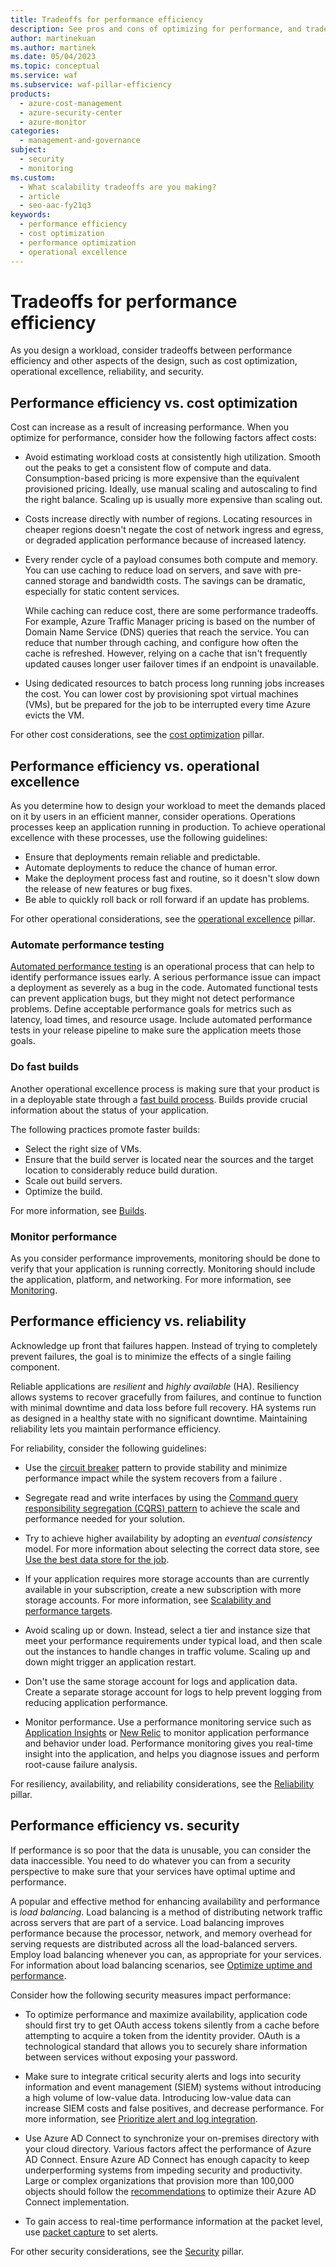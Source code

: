 ```yaml
---
title: Tradeoffs for performance efficiency
description: See pros and cons of optimizing for performance, and tradeoffs between performance and operational excellence, reliability, cost optimization, and security.
author: martinekuan
ms.author: martinek
ms.date: 05/04/2023
ms.topic: conceptual
ms.service: waf
ms.subservice: waf-pillar-efficiency
products:
  - azure-cost-management
  - azure-security-center
  - azure-monitor
categories:
  - management-and-governance
subject:
  - security
  - monitoring
ms.custom:
  - What scalability tradeoffs are you making?
  - article
  - seo-aac-fy21q3
keywords:
  - performance efficiency
  - cost optimization
  - performance optimization
  - operational excellence
---
```


# Tradeoffs for performance efficiency

As you design a workload, consider tradeoffs between performance efficiency and other aspects of the design, such as cost optimization, operational excellence, reliability, and security.

## Performance efficiency vs. cost optimization

Cost can increase as a result of increasing performance. When you optimize for performance, consider how the following factors affect costs:

- Avoid estimating workload costs at consistently high utilization. Smooth out the peaks to get a consistent flow of compute and data. Consumption-based pricing is more expensive than the equivalent provisioned pricing. Ideally, use manual scaling and autoscaling to find the right balance. Scaling up is usually more expensive than scaling out.

- Costs increase directly with number of regions. Locating resources in cheaper regions doesn't negate the cost of network ingress and egress, or degraded application performance because of increased latency.

- Every render cycle of a payload consumes both compute and memory. You can use caching to reduce load on servers, and save with pre-canned storage and bandwidth costs. The savings can be dramatic, especially for static content services.

  While caching can reduce cost, there are some performance tradeoffs. For example, Azure Traffic Manager pricing is based on the number of Domain Name Service (DNS) queries that reach the service. You can reduce that number through caching, and configure how often the cache is refreshed. However, relying on a cache that isn't frequently updated causes longer user failover times if an endpoint is unavailable.

- Using dedicated resources to batch process long running jobs increases the cost. You can lower cost by provisioning spot virtual machines (VMs), but be prepared for the job to be interrupted every time Azure evicts the VM.

For other cost considerations, see the [cost optimization](../cost/index.yml) pillar.

## Performance efficiency vs. operational excellence

As you determine how to design your workload to meet the demands placed on it by users in an efficient manner, consider operations. Operations processes keep an application running in production. To achieve operational excellence with these processes, use the following guidelines:

- Ensure that deployments remain reliable and predictable.
- Automate deployments to reduce the chance of human error.
- Make the deployment process fast and routine, so it doesn't slow down the release of new features or bug fixes.
- Be able to quickly roll back or roll forward if an update has problems.

For other operational considerations, see the [operational excellence](../devops/overview.md) pillar.

### Automate performance testing

[Automated performance testing](/azure/architecture/checklist/dev-ops#testing) is an operational process that can help to identify performance issues early. A serious performance issue can impact a deployment as severely as a bug in the code. Automated functional tests can prevent application bugs, but they might not detect performance problems. Define acceptable performance goals for metrics such as latency, load times, and resource usage. Include automated performance tests in your release pipeline to make sure the application meets those goals.

### Do fast builds

Another operational excellence process is making sure that your product is in a deployable state through a [fast build process](../devops/release-engineering-performance.md#build-times). Builds provide crucial information about the status of your application.

The following practices promote faster builds:

- Select the right size of VMs.
- Ensure that the build server is located near the sources and the target location to considerably reduce build duration.
- Scale out build servers.
- Optimize the build.

For more information, see [Builds](../devops/release-engineering-performance.md#build-times).

### Monitor performance

As you consider performance improvements, monitoring should be done to verify that your application is running correctly. Monitoring should include the application, platform, and networking. For more information, see [Monitoring](../devops/checklist.md).

## Performance efficiency vs. reliability

Acknowledge up front that failures happen. Instead of trying to completely prevent failures, the goal is to minimize the effects of a single failing component.

Reliable applications are *resilient* and *highly available* (HA). Resiliency allows systems to recover gracefully from failures, and continue to function with minimal downtime and data loss before full recovery. HA systems run as designed in a healthy state with no significant downtime. Maintaining reliability lets you maintain performance efficiency.

For reliability, consider the following guidelines:

- Use the [circuit breaker](/azure/architecture/patterns/circuit-breaker) pattern to provide stability and minimize performance impact while the system recovers from a failure .

- Segregate read and write interfaces by using the [Command query responsibility segregation (CQRS) pattern](/azure/architecture/patterns/cqrs) to achieve the scale and performance needed for your solution.

- Try to achieve higher availability by adopting an *eventual consistency* model. For more information about selecting the correct data store, see [Use the best data store for the job](/azure/architecture/guide/design-principles/use-the-best-data-store).

- If your application requires more storage accounts than are currently available in your subscription, create a new subscription with more storage accounts. For more information, see [Scalability and performance targets](/azure/storage/common/scalability-targets-standard-account).

- Avoid scaling up or down. Instead, select a tier and instance size that meet your performance requirements under typical load, and then scale out the instances to handle changes in traffic volume. Scaling up and down might trigger an application restart.

- Don't use the same storage account for logs and application data. Create a separate storage account for logs to help prevent logging from reducing application performance.

- Monitor performance. Use a performance monitoring service such as [Application Insights](/azure/azure-monitor/app/app-insights-overview) or [New Relic](https://newrelic.com/) to monitor application performance and behavior under load. Performance monitoring gives you real-time insight into the application, and helps you diagnose issues and perform root-cause failure analysis.

For resiliency, availability, and reliability considerations, see the [Reliability](../resiliency/principles.md) pillar.

## Performance efficiency vs. security

If performance is so poor that the data is unusable, you can consider the data inaccessible. You need to do whatever you can from a security perspective to make sure that your services have optimal uptime and performance.

A popular and effective method for enhancing availability and performance is *load balancing*. Load balancing is a method of distributing network traffic across servers that are part of a service. Load balancing improves performance because the processor, network, and memory overhead for serving requests are distributed across all the load-balanced servers. Employ load balancing whenever you can, as appropriate for your services. For information about load balancing scenarios, see [Optimize uptime and performance](/azure/security/fundamentals/network-best-practices#optimize-uptime-and-performance).

Consider how the following security measures impact performance:

- To optimize performance and maximize availability, application code should first try to get OAuth access tokens silently from a cache before attempting to acquire a token from the identity provider. OAuth is a technological standard that allows you to securely share information between services without exposing your password.

- Make sure to integrate critical security alerts and logs into security information and event management (SIEM) systems without introducing a high volume of low-value data. Introducing low-value data can increase SIEM costs and false positives, and decrease performance. For more information, see [Prioritize alert and log integration](../security/monitor-logs-alerts.md).

- Use Azure AD Connect to synchronize your on-premises directory with your cloud directory. Various factors affect the performance of Azure AD Connect. Ensure Azure AD Connect has enough capacity to keep underperforming systems from impeding security and productivity. Large or complex organizations that provision more than 100,000 objects should follow the [recommendations](/azure/active-directory/hybrid/whatis-hybrid-identity) to optimize their Azure AD Connect implementation.

- To gain access to real-time performance information at the packet level, use [packet capture](/azure/network-watcher/network-watcher-alert-triggered-packet-capture) to set alerts.

For other security considerations, see the [Security](../security/overview.md) pillar.
